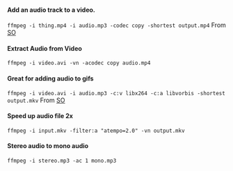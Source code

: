 #### Add an audio track to a video.

`ffmpeg -i thing.mp4 -i audio.mp3 -codec copy -shortest output.mp4`
From [SO](https://stackoverflow.com/questions/11779490/how-to-add-a-new-audio-not-mixing-into-a-video-using-ffmpeg/11783474#11783474)

#### Extract Audio from Video

`ffmpeg -i video.avi -vn -acodec copy audio.mp4`

#### Great for adding audio to gifs
`ffmpeg -i video.avi -i audio.mp3 -c:v libx264 -c:a libvorbis -shortest output.mkv`
From [SO](https://stackoverflow.com/questions/11779490/how-to-add-a-new-audio-not-mixing-into-a-video-using-ffmpeg/11783474#11783474)

#### Speed up audio file 2x
`ffmpeg -i input.mkv -filter:a "atempo=2.0" -vn output.mkv`

#### Stereo audio to mono audio
`ffmpeg -i stereo.mp3 -ac 1 mono.mp3`
